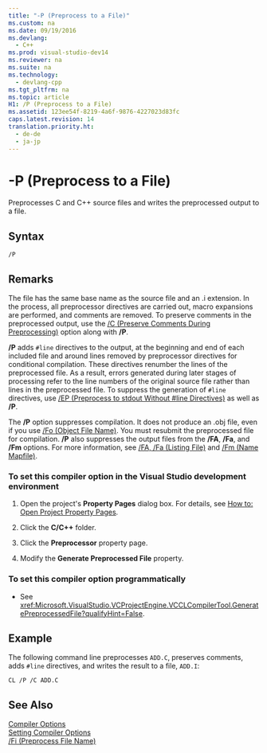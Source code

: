 ```yaml
---
title: "-P (Preprocess to a File)"
ms.custom: na
ms.date: 09/19/2016
ms.devlang: 
  - C++
ms.prod: visual-studio-dev14
ms.reviewer: na
ms.suite: na
ms.technology: 
  - devlang-cpp
ms.tgt_pltfrm: na
ms.topic: article
H1: /P (Preprocess to a File)
ms.assetid: 123ee54f-8219-4a6f-9876-4227023d83fc
caps.latest.revision: 14
translation.priority.ht: 
  - de-de
  - ja-jp
---
```

# -P (Preprocess to a File)
Preprocesses C and C++ source files and writes the preprocessed output to a file.  
  
## Syntax  
  
```  
/P  
```  
  
## Remarks  
 The file has the same base name as the source file and an .i extension. In the process, all preprocessor directives are carried out, macro expansions are performed, and comments are removed. To preserve comments in the preprocessed output, use the [/C (Preserve Comments During Preprocessing)](../vs140/-C--Preserve-Comments-During-Preprocessing-.md) option along with **/P**.  
  
 **/P** adds `#line` directives to the output, at the beginning and end of each included file and around lines removed by preprocessor directives for conditional compilation. These directives renumber the lines of the preprocessed file. As a result, errors generated during later stages of processing refer to the line numbers of the original source file rather than lines in the preprocessed file. To suppress the generation of `#line` directives, use [/EP (Preprocess to stdout Without #line Directives)](../vs140/-EP--Preprocess-to-stdout-Without-#line-Directives-.md) as well as **/P**.  
  
 The **/P** option suppresses compilation. It does not produce an .obj file, even if you use [/Fo (Object File Name)](../Topic/-Fo%20\(Object%20File%20Name\).md). You must resubmit the preprocessed file for compilation. **/P** also suppresses the output files from the **/FA**, **/Fa**, and **/Fm** options. For more information, see [/FA, /Fa (Listing File)](../Topic/-FA,%20-Fa%20\(Listing%20File\).md) and [/Fm (Name Mapfile)](../Topic/-Fm%20\(Name%20Mapfile\).md).  
  
### To set this compiler option in the Visual Studio development environment  
  
1.  Open the project's **Property Pages** dialog box. For details, see [How to: Open Project Property Pages](../vs140/How-to--Open-Project-Property-Pages.md).  
  
2.  Click the **C/C++** folder.  
  
3.  Click the **Preprocessor** property page.  
  
4.  Modify the **Generate Preprocessed File** property.  
  
### To set this compiler option programmatically  
  
-   See <xref:Microsoft.VisualStudio.VCProjectEngine.VCCLCompilerTool.GeneratePreprocessedFile?qualifyHint=False>.  
  
## Example  
 The following command line preprocesses `ADD.C`, preserves comments, adds `#line` directives, and writes the result to a file, `ADD.I`:  
  
```  
CL /P /C ADD.C  
```  
  
## See Also  
 [Compiler Options](../vs140/Compiler-Options.md)   
 [Setting Compiler Options](../vs140/Setting-Compiler-Options.md)   
 [/Fi (Preprocess File Name)](../vs140/-Fi--Preprocess-Output-File-Name-.md)